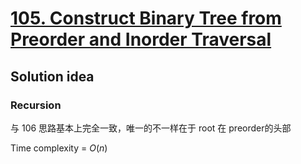 # [105. Construct Binary Tree from Preorder and Inorder Traversal](https://leetcode.com/problems/construct-binary-tree-from-preorder-and-inorder-traversal/)

## Solution idea

### Recursion

与 106 思路基本上完全一致，唯一的不一样在于 root 在 preorder的头部

Time complexity = $O(n)$